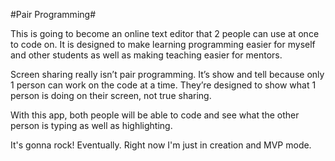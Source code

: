 #Pair Programming#

This is going to become an online text editor that 2 people can use at once to code on. It is designed to make learning programming easier for myself and other students as well as making teaching easier for mentors.

Screen sharing really isn’t pair programming. It’s show and tell because only 1 person can work on the code at a time. They’re designed to show what 1 person is doing on their screen, not true sharing.

With this app, both people will be able to code and see what the other person is typing as well as highlighting.

It's gonna rock! Eventually. Right now I'm just in creation and MVP mode.
